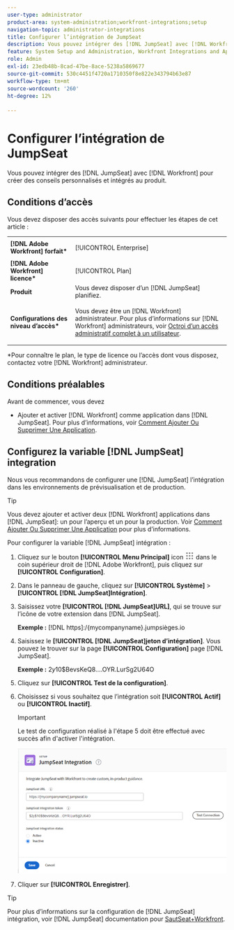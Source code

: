 ```yaml
---
user-type: administrator
product-area: system-administration;workfront-integrations;setup
navigation-topic: administrator-integrations
title: Configurer l’intégration de JumpSeat
description: Vous pouvez intégrer des [!DNL JumpSeat] avec [!DNL Workfront] pour créer des conseils personnalisés et intégrés au produit.
feature: System Setup and Administration, Workfront Integrations and Apps
role: Admin
exl-id: 23edb48b-8cad-47be-8ace-5238a5869677
source-git-commit: 530c4451f4720a1710350f8e822e343794b63e87
workflow-type: tm+mt
source-wordcount: '260'
ht-degree: 12%

---
```


# Configurer l’intégration de JumpSeat

Vous pouvez intégrer des [!DNL JumpSeat] avec [!DNL Workfront] pour créer des conseils personnalisés et intégrés au produit.

## Conditions d’accès

Vous devez disposer des accès suivants pour effectuer les étapes de cet article :

<table style="table-layout:auto"> 
 <col> 
 <col> 
 <tbody> 
  <tr> 
   <td role="rowheader"><strong>[!DNL Adobe Workfront] forfait*</strong></td> 
   <td> <p>[!UICONTROL Enterprise] </p> </td> 
  </tr> 
  <tr> 
   <td role="rowheader"><strong>[!DNL Adobe Workfront] licence*</strong></td> 
   <td>[!UICONTROL Plan]</td> 
  </tr> 
  <tr> 
   <td role="rowheader"><strong>Produit</strong></td> 
   <td>Vous devez disposer d’un [!DNL JumpSeat] planifiez.</td> 
  </tr> 
  <tr> 
   <td role="rowheader"><strong>Configurations des niveau d’accès*</strong></td> 
   <td> <p> Vous devez être un [!DNL Workfront] administrateur. Pour plus d’informations sur [!DNL Workfront] administrateurs, voir <a href="../../administration-and-setup/add-users/configure-and-grant-access/grant-a-user-full-administrative-access.md" class="MCXref xref">Octroi d’un accès administratif complet à un utilisateur</a>.</p> </td> 
  </tr> 
 </tbody> 
</table>

&#42;Pour connaître le plan, le type de licence ou l’accès dont vous disposez, contactez votre [!DNL Workfront] administrateur.

## Conditions préalables

Avant de commencer, vous devez

* Ajouter et activer [!DNL Workfront] comme application dans [!DNL JumpSeat]. Pour plus d’informations, voir [Comment Ajouter Ou Supprimer Une Application](https://support.jumpseat.io/article/how-to-add-an-application/).

## Configurez la variable [!DNL JumpSeat] integration

Nous vous recommandons de configurer une [!DNL JumpSeat] l’intégration dans les environnements de prévisualisation et de production.

>[!TIP]
>
>Vous devez ajouter et activer deux [!DNL Workfront] applications dans [!DNL JumpSeat]: un pour l’aperçu et un pour la production. Voir [Comment Ajouter Ou Supprimer Une Application](https://support.jumpseat.io/article/how-to-add-an-application/) pour plus d’informations.

Pour configurer la variable [!DNL JumpSeat] intégration :

1. Cliquez sur le bouton **[!UICONTROL Menu Principal]** icon ![](assets/main-menu-icon.png) dans le coin supérieur droit de [!DNL Adobe Workfront], puis cliquez sur **[!UICONTROL Configuration]**.
1. Dans le panneau de gauche, cliquez sur **[!UICONTROL Système]** > **[!UICONTROL [!DNL JumpSeat]Intégration]**.
1. Saisissez votre **[!UICONTROL [!DNL JumpSeat]URL]**, qui se trouve sur l’icône de votre extension dans [!DNL JumpSeat].

   **Exemple :** [!DNL https]:/{mycompanyname}.jumpsièges.io

1. Saisissez le **[!UICONTROL [!DNL JumpSeat]jeton d’intégration]**. Vous pouvez le trouver sur la page **[!UICONTROL Configuration]** page [!DNL JumpSeat].

   **Exemple :** $2 y$10$BevsKeQ8....OYR.LurSg2U64O

1. Cliquez sur **[!UICONTROL Test de la configuration]**.
1. Choisissez si vous souhaitez que l’intégration soit **[!UICONTROL Actif]** ou **[!UICONTROL Inactif]**.

   >[!IMPORTANT]
   >
   >Le test de configuration réalisé à l&#39;étape 5 doit être effectué avec succès afin d&#39;activer l&#39;intégration.

   ![Page d’intégration Saut de siège](assets/jumpseat-integration-page.png)

1. Cliquer sur **[!UICONTROL Enregistrer]**.

>[!TIP]
>
>Pour plus d’informations sur la configuration de [!DNL JumpSeat] intégration, voir [!DNL JumpSeat] documentation pour [SautSeat+Workfront](https://jumpseat.io/landing-page/jumpseat-workfront/).
